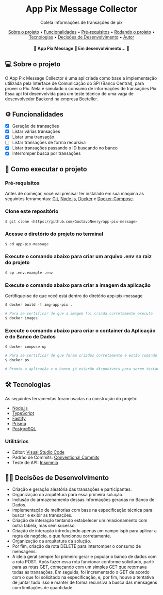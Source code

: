 <h1 align="center">App Pix Message Collector</h1>
<p align="center">Coleta informações de transações de pix</p>
<p align="center">
 <a href="#sobre">Sobre o projeto</a> •
 <a href="#funcionalidades">Funcionalidades</a> •
 <a href="#pre-requisitos">Pré-requisitos</a> • 
 <a href="#execuacao">Rodando o projeto</a> • 
 <a href="#tecnologias">Tecnologias</a> • 
 <a href="#development-decisions">Decisões de Desenvolvimento</a> • 
 <a href="#autor">Autor</a>
</p>
<h4 align="center"> 
	🚧  App Pix Message 🚀 Em desenvolvimento...  🚧
</h4>

## 💻 Sobre o projeto

O App Pix Message Collector é uma api criada como base a implementação utilizada pela Interface de Comunicação do SPI (Banco Central), para prover o Pix. Nela é simulado o consumo de informações de transações Pix. Essa api foi desenvolvida para um teste técnico de uma vaga de desenvolvedor Backend na empresa Beeteller.

## ⚙️ Funcionalidades

- [x] Geração de transações
- [x] Listar várias transações
- [x] Listar uma transação
- [ ] Listar transações de forma recursiva
- [x] Listar transações passando o ID buscando no banco
- [x] Interromper busca por transações

## 🚀 Como executar o projeto

### Pré-requisitos

Antes de começar, você vai precisar ter instalado em sua máquina as seguintes ferramentas:
[Git](https://git-scm.com), [Node.js](https://nodejs.org/en/), [Docker](https://www.docker.com/) e [Docker-Compose](https://docs.docker.com/compose/).

### Clone este repositório

```bash
$ git clone <https://github.com/GustavoNeery/app-pix-message>
```

### Acesse o diretório do projeto no terminal

```bash
$ cd app-pix-message
```

### Execute o comando abaixo para criar um arquivo .env na raiz do projeto

```bash
$ cp .env.example .env
```

### Execute o comando abaixo para criar a imagem da aplicação

Certifique-se de que você está dentro do diretório app-pix-message

```bash
$ docker build -t img-app-pix .

# Para se certificar de que a imagem foi criada corretamente execute
$ docker images
```

### Execute o comando abaixo para criar o container da Aplicação e do Banco de Dados

```bash
$ docker compose up

# Para se certificar de que foram criados corretamente e estão rodando execute
$ docker ps

# Pronto a aplicação e o banco já estarão disponiveis para serem testados porta:3000 - http://localhost:3000/
```

## 🛠 Tecnologias

As seguintes ferramentas foram usadas na construção do projeto:

- [Node.js](https://nodejs.org/en/)
- [TypeScript](https://www.typescriptlang.org/)
- [Fastify](https://fastify.dev/)
- [Prisma](https://www.prisma.io/docs/getting-started)
- [PostgreSQL](https://www.postgresql.org/)

### Utilitários

- Editor: [Visual Studio Code](https://code.visualstudio.com/)
- Padrão de Commits: [Conventional Commits](https://conventionalcommits.org/en/v1.0.0/)
- Teste de API: [Insomnia](https://insomnia.rest/)

## 👨‍💻 Decisões de Desenvolvimento

- Criação e geração aleatória das transações e participantes.
- Organização da arquitetura para essa primeira solução.
- Inclusão do armazenamento dessas informações geradas no Banco de Dados.
- Implementação de melhorias com base na especificação técnica para buscar e exibir as transações.
- Criação de interação tentando estabelecer um relacionamento com outra tabela, mas sem sucesso.
- Criação de interação introduzindo apenas um campo ispb para aplicar a regra de negócio, o que funcionou corretamente.
- Organização da arquitetura da solução.
- Por fim, criação da rota DELETE para interromper o consumo de mensagens.
- A ideia geral sempre foi primeiro gerar e popular o banco de dados com a rota POST. Após fazer essa rota funcionar conforme solicitado, partir para as rotas GET, começando com um simples GET que retornava todas as transações. Em seguida, foi incrementado o GET de acordo com o que foi solicitado na especificação, e, por fim, houve a tentativa de juntar tudo isso e manter de forma recursiva a busca das mensagens com limitações de quantidade.
